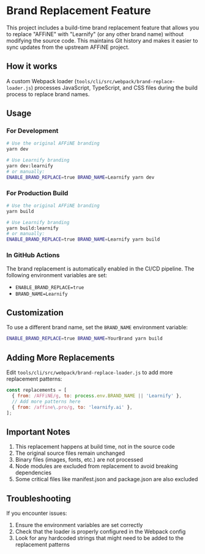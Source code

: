 # Brand Replacement Feature

This project includes a build-time brand replacement feature that allows you to replace "AFFiNE" with "Learnify" (or any other brand name) without modifying the source code. This maintains Git history and makes it easier to sync updates from the upstream AFFiNE project.

## How it works

A custom Webpack loader (`tools/cli/src/webpack/brand-replace-loader.js`) processes JavaScript, TypeScript, and CSS files during the build process to replace brand names.

## Usage

### For Development

```bash
# Use the original AFFiNE branding
yarn dev

# Use Learnify branding
yarn dev:learnify
# or manually:
ENABLE_BRAND_REPLACE=true BRAND_NAME=Learnify yarn dev
```

### For Production Build

```bash
# Use the original AFFiNE branding
yarn build

# Use Learnify branding
yarn build:learnify
# or manually:
ENABLE_BRAND_REPLACE=true BRAND_NAME=Learnify yarn build
```

### In GitHub Actions

The brand replacement is automatically enabled in the CI/CD pipeline. The following environment variables are set:

- `ENABLE_BRAND_REPLACE=true`
- `BRAND_NAME=Learnify`

## Customization

To use a different brand name, set the `BRAND_NAME` environment variable:

```bash
ENABLE_BRAND_REPLACE=true BRAND_NAME=YourBrand yarn build
```

## Adding More Replacements

Edit `tools/cli/src/webpack/brand-replace-loader.js` to add more replacement patterns:

```javascript
const replacements = [
  { from: /AFFiNE/g, to: process.env.BRAND_NAME || 'Learnify' },
  // Add more patterns here
  { from: /affine\.pro/g, to: 'learnify.ai' },
];
```

## Important Notes

1. This replacement happens at build time, not in the source code
2. The original source files remain unchanged
3. Binary files (images, fonts, etc.) are not processed
4. Node modules are excluded from replacement to avoid breaking dependencies
5. Some critical files like manifest.json and package.json are also excluded

## Troubleshooting

If you encounter issues:

1. Ensure the environment variables are set correctly
2. Check that the loader is properly configured in the Webpack config
3. Look for any hardcoded strings that might need to be added to the replacement patterns
